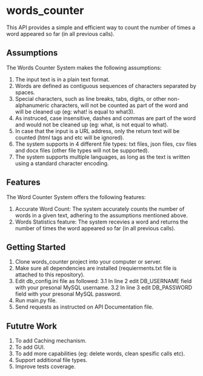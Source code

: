 # words_counter

This API provides a simple and efficient way to count the number of times a word appeared so far (in all previous calls).

## Assumptions
The Words Counter System makes the following assumptions:

1. The input text is in a plain text format.
2. Words are defined as contiguous sequences of characters separated by spaces.
3. Special characters, such as line breaks, tabs, digits, or other non-alphanumeric characters, will not be counted as part of the word and will be cleaned up (eg: what! is equal to what3). 
4. As instruced, case insensitive, dashes and commas are part of the word and would not be cleaned up (eg: what, is not equal to what).
5. In case that the input is a URL address, only the return text will be counted (html tags and etc will be ignored).
6. The system supports in 4 different file types: txt files, json files, csv files and docx files (other file types will not be supported).
7. The system supports multiple languages, as long as the text is written using a standard character encoding.

## Features
The Word Counter System offers the following features:

1. Accurate Word Count: The system accurately counts the number of words in a given text, adhering to the assumptions mentioned above.
2. Words Statistics feature: The system recevies a word and returns the number of times the word appeared so far (in all previous calls).

## Getting Started
1. Clone words_counter project into your computer or server.
2. Make sure all dependencies are installed (requierments.txt file is attached to this repository).
3. Edit db_config.ini file as followed:
  3.1 In line 2 edit DB_USERNAME field with your presonal MySQL username.
  3.2 In line 3 edit DB_PASSWORD field with your presonal MySQL password.
4. Run main.py file.
5. Send requests as instructed on API Documentation file.

## Fututre Work
1. To add Caching mechanism.
2. To add GUI.
3. To add more capabilities (eg: delete words, clean spesific calls etc).
4. Support additional file types.
5. Improve tests coverage.
